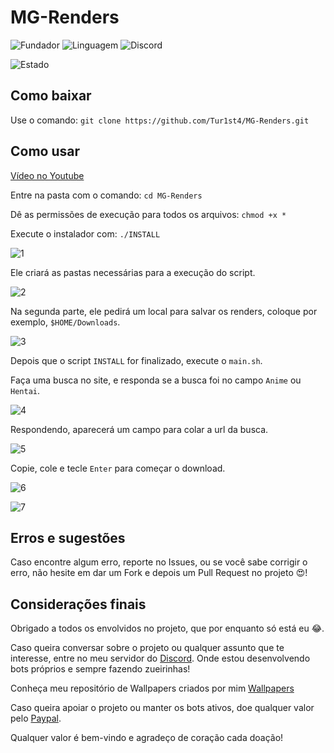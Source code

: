 # MG-Renders
![Fundador](https://img.shields.io/badge/Fundador-Tur1st4-red.svg?style=for-the-badge&logo=arch-linux) ![Linguagem](https://img.shields.io/badge/Linguagem-Shell%20Bash%20Script-blue.svg?style=for-the-badge&logo=PowerShell) ![Discord](https://img.shields.io/badge/Chat-Discord-blue.svg?style=for-the-badge&logo=Discord)

![Estado](https://img.shields.io/badge/Estado-Em%20Constru%C3%A7%C3%A3o-green.svg?style=for-the-badge)

## Como baixar

Use o comando: `git clone https://github.com/Tur1st4/MG-Renders.git`

## Como usar

[Vídeo no Youtube](https://youtu.be/MfxeHZ1gRtA)

Entre na pasta com o comando: `cd MG-Renders`

Dê as permissões de execução para todos os arquivos: `chmod +x *`

Execute o instalador com: `./INSTALL`

![1](https://user-images.githubusercontent.com/39463391/57049694-8fa9d900-6c4f-11e9-87ec-384739d6071e.png)

Ele criará as pastas necessárias para a execução do script.

![2](https://user-images.githubusercontent.com/39463391/57049696-90426f80-6c4f-11e9-82ab-7c8630d5efa5.png)

Na segunda parte, ele pedirá um local para salvar os renders, coloque por exemplo, `$HOME/Downloads`.

![3](https://user-images.githubusercontent.com/39463391/57049697-90426f80-6c4f-11e9-949e-ff3fc3ddd861.png)

Depois que o script `INSTALL` for finalizado, execute o `main.sh`.

Faça uma busca no site, e responda se a busca foi no campo `Anime` ou `Hentai`.

![4](https://user-images.githubusercontent.com/39463391/57049698-90db0600-6c4f-11e9-92de-a9b2a9ea27c3.png)

Respondendo, aparecerá um campo para colar a url da busca.

![5](https://user-images.githubusercontent.com/39463391/57049700-90db0600-6c4f-11e9-8836-812646765f9d.png)

Copie, cole e tecle `Enter` para começar o download.

![6](https://user-images.githubusercontent.com/39463391/57049702-90db0600-6c4f-11e9-9a57-7b6bfb8959bb.png)

![7](https://user-images.githubusercontent.com/39463391/57049703-91739c80-6c4f-11e9-88de-f6f55722a7d3.png)

## Erros e sugestões

Caso encontre algum erro, reporte no Issues, ou se você sabe corrigir o erro, não hesite em dar um Fork e depois um Pull Request no projeto :heart_eyes:!

## Considerações finais

Obrigado a todos os envolvidos no projeto, que por enquanto só está eu :joy:.



Caso queira conversar sobre o projeto ou qualquer assunto que te interesse, entre no meu servidor do [Discord](https://discord.gg/HjRDBQQ).
Onde estou desenvolvendo bots próprios e sempre fazendo zueirinhas!

Conheça meu repositório de Wallpapers criados por mim [Wallpapers](https://github.com/Tur1st4/Wallpapers)

Caso queira apoiar o projeto ou manter os bots ativos, doe qualquer valor pelo [Paypal](https://www.paypal.com/cgi-bin/webscr?cmd=_s-xclick&hosted_button_id=WFKSH5C6K6XAG&source=url).

Qualquer valor é bem-vindo e agradeço de coração cada doação!
